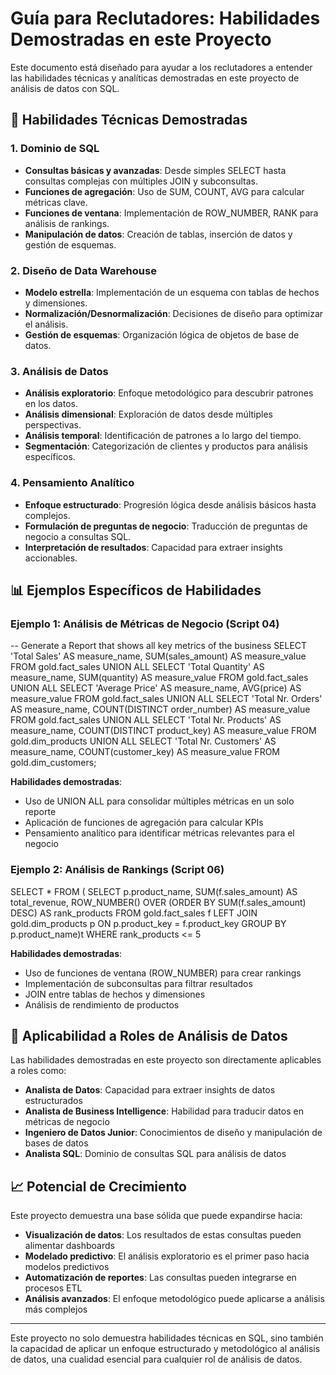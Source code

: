# Guía para Reclutadores: Habilidades Demostradas en este Proyecto

Este documento está diseñado para ayudar a los reclutadores a entender las habilidades técnicas y analíticas demostradas en este proyecto de análisis de datos con SQL.

## 🔑 Habilidades Técnicas Demostradas

### 1. Dominio de SQL

- **Consultas básicas y avanzadas**: Desde simples SELECT hasta consultas complejas con múltiples JOIN y subconsultas.
- **Funciones de agregación**: Uso de SUM, COUNT, AVG para calcular métricas clave.
- **Funciones de ventana**: Implementación de ROW_NUMBER, RANK para análisis de rankings.
- **Manipulación de datos**: Creación de tablas, inserción de datos y gestión de esquemas.

### 2. Diseño de Data Warehouse

- **Modelo estrella**: Implementación de un esquema con tablas de hechos y dimensiones.
- **Normalización/Desnormalización**: Decisiones de diseño para optimizar el análisis.
- **Gestión de esquemas**: Organización lógica de objetos de base de datos.

### 3. Análisis de Datos

- **Análisis exploratorio**: Enfoque metodológico para descubrir patrones en los datos.
- **Análisis dimensional**: Exploración de datos desde múltiples perspectivas.
- **Análisis temporal**: Identificación de patrones a lo largo del tiempo.
- **Segmentación**: Categorización de clientes y productos para análisis específicos.

### 4. Pensamiento Analítico

- **Enfoque estructurado**: Progresión lógica desde análisis básicos hasta complejos.
- **Formulación de preguntas de negocio**: Traducción de preguntas de negocio a consultas SQL.
- **Interpretación de resultados**: Capacidad para extraer insights accionables.

## 📊 Ejemplos Específicos de Habilidades

### Ejemplo 1: Análisis de Métricas de Negocio (Script 04)

-- Generate a Report that shows all key metrics of the business
SELECT  'Total Sales' AS measure_name, SUM(sales_amount) AS measure_value FROM gold.fact_sales
UNION ALL
SELECT  'Total Quantity' AS measure_name, SUM(quantity) AS measure_value FROM gold.fact_sales
UNION ALL
SELECT 'Average Price' AS measure_name, AVG(price) AS measure_value FROM gold.fact_sales
UNION ALL
SELECT 'Total Nr. Orders' AS measure_name, COUNT(DISTINCT order_number) AS measure_value FROM gold.fact_sales
UNION ALL
SELECT 'Total Nr. Products' AS measure_name, COUNT(DISTINCT product_key) AS measure_value FROM gold.dim_products
UNION ALL
SELECT 'Total Nr. Customers' AS measure_name, COUNT(customer_key) AS measure_value FROM gold.dim_customers;


**Habilidades demostradas**:
- Uso de UNION ALL para consolidar múltiples métricas en un solo reporte
- Aplicación de funciones de agregación para calcular KPIs
- Pensamiento analítico para identificar métricas relevantes para el negocio

### Ejemplo 2: Análisis de Rankings (Script 06)

SELECT *
FROM (
    SELECT
    p.product_name,
    SUM(f.sales_amount) AS total_revenue,
    ROW_NUMBER() OVER (ORDER BY SUM(f.sales_amount) DESC) AS rank_products
    FROM gold.fact_sales f
    LEFT JOIN gold.dim_products p
    ON p.product_key = f.product_key
    GROUP BY p.product_name)t
WHERE rank_products <= 5


**Habilidades demostradas**:
- Uso de funciones de ventana (ROW_NUMBER) para crear rankings
- Implementación de subconsultas para filtrar resultados
- JOIN entre tablas de hechos y dimensiones
- Análisis de rendimiento de productos

## 🚀 Aplicabilidad a Roles de Análisis de Datos

Las habilidades demostradas en este proyecto son directamente aplicables a roles como:

- **Analista de Datos**: Capacidad para extraer insights de datos estructurados
- **Analista de Business Intelligence**: Habilidad para traducir datos en métricas de negocio
- **Ingeniero de Datos Junior**: Conocimientos de diseño y manipulación de bases de datos
- **Analista SQL**: Dominio de consultas SQL para análisis de datos

## 📈 Potencial de Crecimiento

Este proyecto demuestra una base sólida que puede expandirse hacia:

- **Visualización de datos**: Los resultados de estas consultas pueden alimentar dashboards
- **Modelado predictivo**: El análisis exploratorio es el primer paso hacia modelos predictivos
- **Automatización de reportes**: Las consultas pueden integrarse en procesos ETL
- **Análisis avanzados**: El enfoque metodológico puede aplicarse a análisis más complejos

---

Este proyecto no solo demuestra habilidades técnicas en SQL, sino también la capacidad de aplicar un enfoque estructurado y metodológico al análisis de datos, una cualidad esencial para cualquier rol de análisis de datos.
